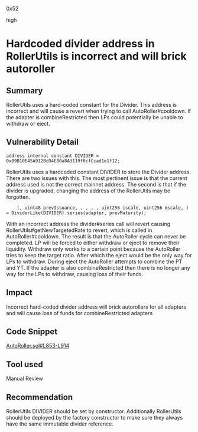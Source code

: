 0x52

high

# Hardcoded divider address in RollerUtils is incorrect and will brick autoroller

## Summary

RollerUtils uses a hard-coded constant for the Divider. This address is incorrect and will cause a revert when trying to call AutoRoller#cooldown. If the adapter is combineRestricted then LPs could potentially be unable to withdraw or eject.

## Vulnerability Detail

    address internal constant DIVIDER = 0x09B10E45A912BcD4E80a8A3119f0cfCcad1e1f12;

RollerUtils uses a hardcoded constant DIVIDER to store the Divider address. There are two issues with this. The most pertinent issue is that the current address used is not the correct mainnet address. The second is that if the divider is upgraded, changing the address of the RollerUtils may be forgotten.

        (, uint48 prevIssuance, , , , , uint256 iscale, uint256 mscale, ) = DividerLike(DIVIDER).series(adapter, prevMaturity);

With an incorrect address the divider#series call will revert causing RollerUtils#getNewTargetedRate to revert, which is called in AutoRoller#cooldown. The result is that the AutoRoller cycle can never be completed. LP will be forced to either withdraw or eject to remove their liquidity. Withdraw only works to a certain point because the AutoRoller tries to keep the target ratio. After which the eject would be the only way for LPs to withdraw. During eject the AutoRoller attempts to combine the PT and YT. If the adapter is also combineRestricted then there is no longer any way for the LPs to withdraw, causing loss of their funds.

## Impact

Incorrect hard-coded divider address will brick autorollers for all adapters and will cause loss of funds for combineRestricted adapters

## Code Snippet

[AutoRoller.sol#L853-L914](https://github.com/sherlock-audit/2022-11-sense/blob/main/contracts/src/AutoRoller.sol#L853-L914)

## Tool used

Manual Review

## Recommendation

RollerUtils DIVIDER should be set by constructor. Additionally RollerUtils should be deployed by the factory constructor to make sure they always have the same immutable divider reference.